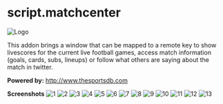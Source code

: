 # script.matchcenter
![Logo](https://raw.githubusercontent.com/enen92/script.matchcenter/master/icon.png)

This addon brings a window that can be mapped to a remote key to show livescores for the current live football games, access match information (goals, cards, subs, lineups) or follow what others are saying about the match in twitter.

**Powered by:** http://www.thesportsdb.com

**Screenshots**
![1](http://i.imgur.com/7jNhe1L.png)
![2](http://i.imgur.com/f59RKlE.png)
![3](http://i.imgur.com/wpYI1nz.png)
![4](http://i.imgur.com/mGlnvts.png)
![5](http://i.imgur.com/pbG6kxz.png)
![6](http://i.imgur.com/sAC466S.png)
![7](http://i.imgur.com/4hzvYUC.png)
![8](http://i.imgur.com/NR375Y3.png)
![9](http://i.imgur.com/omZ9gqD.png)
![10](http://i.imgur.com/5Aamq5f.png)
![11](http://i.imgur.com/nDUYfWB.png)
![12](http://i.imgur.com/DARAuIK.png)
![13](http://i.imgur.com/E2Au3rv.png)